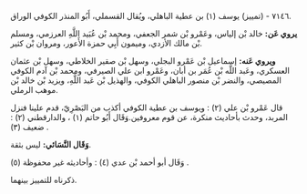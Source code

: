 ٧١٤٦ - (تمييز) يوسف (١) بن عطية الباهلي، ويُقال القسملي، أَبُو المنذر الكوفي الوراق.

**يروي عَن:** خالد بْن إلياس، وعَمْرو بْن شمر الجعفي، ومحمد بْن عُبَيد اللَّهِ العرزمي، ومسلم بْن مالك الأزدي، وميمون أَبِي حمزة الأَعور، ومروان بْن كثير.

**ويروي عَنه:** إسماعيل بْن عَمْرو البجلي، وسهل بْن صقير الخلاطي، وسهل بْن عثمان العسكري، وعَبد اللَّه بْن عُمَر بن أبان، وعَمْرو ابن علي الصيرفي، ومحمد بْن آدم الكوفي المصيصي، والنضر بْن منصور الباهلي الكوفي، والهذيل بْن عَبد اللَّهِ، ويزيد بْن خالد بْن موهب الرملي.

قال عَمْرو بْن علي (٢) : ويوسف بن عطية الكوفي أكذب من البَصْرِيّ، قدم علينا فنزل المربد، وحدث بأحاديث منكرة، عن قوم معروفين.وَقَال أَبُو حاتم (١) ، والدارقطني (٢) : ضعيف (٣) .

**وَقَال النَّسَائي:** ليس بثقة.

وَقَال أبو أحمد بْن عدي (٤) : وأحاديثه غير محفوظة (٥) .

ذكرناه للتمييز بينهما.